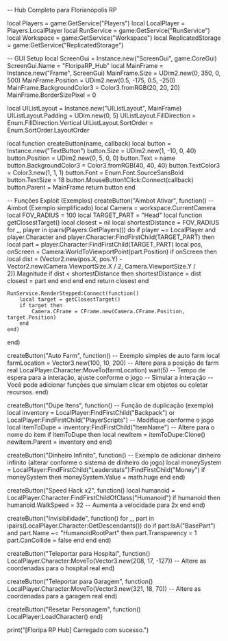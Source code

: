 -- Hub Completo para Florianópolis RP

local Players = game:GetService("Players")
local LocalPlayer = Players.LocalPlayer
local RunService = game:GetService("RunService")
local Workspace = game:GetService("Workspace")
local ReplicatedStorage = game:GetService("ReplicatedStorage")

-- GUI Setup
local ScreenGui = Instance.new("ScreenGui", game.CoreGui)
ScreenGui.Name = "FloripaRP_Hub"
local MainFrame = Instance.new("Frame", ScreenGui)
MainFrame.Size = UDim2.new(0, 350, 0, 500)
MainFrame.Position = UDim2.new(0.5, -175, 0.5, -250)
MainFrame.BackgroundColor3 = Color3.fromRGB(20, 20, 20)
MainFrame.BorderSizePixel = 0

local UIListLayout = Instance.new("UIListLayout", MainFrame)
UIListLayout.Padding = UDim.new(0, 5)
UIListLayout.FillDirection = Enum.FillDirection.Vertical
UIListLayout.SortOrder = Enum.SortOrder.LayoutOrder

local function createButton(name, callback)
    local button = Instance.new("TextButton")
    button.Size = UDim2.new(1, -10, 0, 40)
    button.Position = UDim2.new(0, 5, 0, 0)
    button.Text = name
    button.BackgroundColor3 = Color3.fromRGB(40, 40, 40)
    button.TextColor3 = Color3.new(1, 1, 1)
    button.Font = Enum.Font.SourceSansBold
    button.TextSize = 18
    button.MouseButton1Click:Connect(callback)
    button.Parent = MainFrame
    return button
end

-- Funções Exploit (Exemplos)
createButton("Aimbot Ativar", function()
    -- Aimbot (Exemplo simplificado)
    local Camera = workspace.CurrentCamera
    local FOV_RADIUS = 100
    local TARGET_PART = "Head"
    local function getClosestTarget()
        local closest = nil
        local shortestDistance = FOV_RADIUS
        for _, player in ipairs(Players:GetPlayers()) do
            if player ~= LocalPlayer and player.Character and player.Character:FindFirstChild(TARGET_PART) then
                local part = player.Character:FindFirstChild(TARGET_PART)
                local pos, onScreen = Camera:WorldToViewportPoint(part.Position)
                if onScreen then
                    local dist = (Vector2.new(pos.X, pos.Y) - Vector2.new(Camera.ViewportSize.X / 2, Camera.ViewportSize.Y / 2)).Magnitude
                    if dist < shortestDistance then
                        shortestDistance = dist
                        closest = part
                    end
                end
            end
        end
        return closest
    end
    
    RunService.RenderStepped:Connect(function()
        local target = getClosestTarget()
        if target then
            Camera.CFrame = CFrame.new(Camera.CFrame.Position, target.Position)
        end
    end)
end)

createButton("Auto Farm", function()
    -- Exemplo simples de auto farm
    local farmLocation = Vector3.new(100, 10, 200)  -- Altere para a posição de farm real
    LocalPlayer.Character:MoveTo(farmLocation)
    wait(5)  -- Tempo de espera para a interação, ajuste conforme o jogo
    -- Simular a interação
    -- Você pode adicionar funções que simulam clicar em objetos ou coletar recursos.
end)

createButton("Dupe Itens", function()
    -- Função de duplicação (exemplo)
    local inventory = LocalPlayer:FindFirstChild("Backpack") or LocalPlayer:FindFirstChild("PlayerScripts") -- Modifique conforme o jogo
    local itemToDupe = inventory:FindFirstChild("ItemName") -- Altere para o nome do item
    if itemToDupe then
        local newItem = itemToDupe:Clone()
        newItem.Parent = inventory
    end
end)

createButton("Dinheiro Infinito", function()
    -- Exemplo de adicionar dinheiro infinito (alterar conforme o sistema de dinheiro do jogo)
    local moneySystem = LocalPlayer:FindFirstChild("Leaderstats"):FindFirstChild("Money")
    if moneySystem then
        moneySystem.Value = math.huge
    end
end)

createButton("Speed Hack x2", function()
    local humanoid = LocalPlayer.Character:FindFirstChildOfClass("Humanoid")
    if humanoid then
        humanoid.WalkSpeed = 32  -- Aumenta a velocidade para 2x
    end
end)

createButton("Invisibilidade", function()
    for _, part in ipairs(LocalPlayer.Character:GetDescendants()) do
        if part:IsA("BasePart") and part.Name ~= "HumanoidRootPart" then
            part.Transparency = 1
            part.CanCollide = false
        end
    end
end)

createButton("Teleportar para Hospital", function()
    LocalPlayer.Character:MoveTo(Vector3.new(208, 17, -127)) -- Altere as coordenadas para o hospital real
end)

createButton("Teleportar para Garagem", function()
    LocalPlayer.Character:MoveTo(Vector3.new(321, 18, 70)) -- Altere as coordenadas para a garagem real
end)

createButton("Resetar Personagem", function()
    LocalPlayer:LoadCharacter()
end)

print("[Floripa RP Hub] Carregado com sucesso.")
